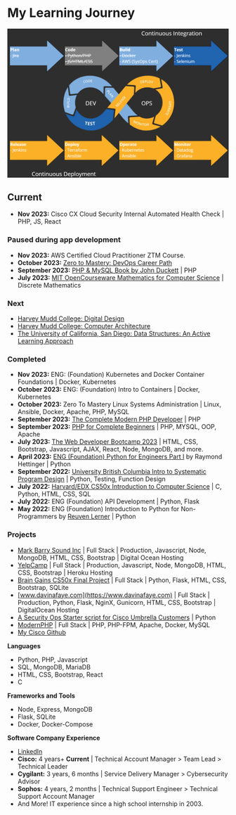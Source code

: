 # My Learning Journey

![DevOps Image](CICD2.png)

## **Current**
- **Nov 2023:** Cisco CX Cloud Security Internal Automated Health Check | PHP, JS, React
  
### **Paused during app development** 
- **Nov 2023:** AWS Certified Cloud Practitioner ZTM Course.
- **October 2023:** [Zero to Mastery: DevOps Career Path](https://zerotomastery.io/career-paths/become-a-devops-engineer/)
- **September 2023:** [PHP & MySQL Book by John Duckett](https://phpandmysql.com/) | PHP
- **July 2023:** [MIT OpenCourseware Mathematics for Computer Science](https://ocw.mit.edu/courses/6-042j-mathematics-for-computer-science-fall-2010/) | Discrete Mathematics

### **Next**
- [Harvey Mudd College: Digital Design](https://www.edx.org/learn/engineering/harvey-mudd-college-digital-design-2)
- [Harvey Mudd College: Computer Architecture](https://www.edx.org/learn/engineering/harvey-mudd-college-computer-architecture)
- [The University of California, San Diego: Data Structures: An Active Learning Approach](https://www.edx.org/learn/computer-science/the-university-of-california-san-diego-data-structures-an-active-learning-approach)

### **Completed**
- **Nov 2023:** ENG: (Foundation) Kubernetes and Docker Container Foundations | Docker, Kubernetes
- **October 2023:** ENG: (Foundation) Intro to Containers | Docker, Kubernetes
- **October 2023:** Zero To Mastery Linux Systems Administration | Linux, Ansible, Docker, Apache, PHP, MySQL
- **September 2023:** [The Complete Modern PHP Developer](https://www.udemy.com/course/complete-modern-php-developer) | PHP
- **September 2023:** [PHP for Complete Beginners](https://www.udemy.com/course/php-for-complete-beginners-includes-msql-object-oriented) | PHP, MYSQL, OOP, Apache
- **July 2023:** [The Web Developer Bootcamp 2023](https://www.udemy.com/course/the-web-developer-bootcamp) | HTML, CSS, Bootstrap, Javascript, AJAX, React, Node, MongoDB, and more.
- **April 2023:** [ENG (Foundation) Python for Engineers Part I](https://twitter.com/raymondh) by Raymond Hettinger | Python
- **September 2022:** [University British Columbia Intro to Systematic Program Design](https://extendedlearning.ubc.ca/programs/introduction-systematic-program-design-python) | Python, Testing, Function Design
- **July 2022:** [Harvard/EDX CS50x Introduction to Computer Science](https://www.edx.org/learn/computer-science/harvard-university-cs50-s-introduction-to-computer-science) | C, Python, HTML, CSS, SQL
- **July 2022:** ENG (Foundation) API Development | Python, Flask
- **May 2022:** ENG (Foundation) Introduction to Python for Non-Programmers by [Reuven Lerner](https://twitter.com/reuvenmlerner) | Python
  
### **Projects**
- [Mark Barry Sound Inc](https://www.markbarrysound.com) | Full Stack | Production, Javascript, Node, MongoDB, HTML, CSS, Bootstrap | Digital Ocean Hosting
- [YelpCamp](https://github.com/CodyCardinal/YelpCamp) | Full Stack | Production, Javascript, Node, MongoDB, HTML, CSS, Bootstrap | Heroku Hosting
- [Brain Gains CS50x Final Project](https://github.com/CodyCardinal/BrainGains) | Full Stack | Python, Flask, HTML, CSS, Bootstrap, SQLite
- [www.davinafaye.com](https://www.davinafaye.com) | Full Stack | Production, Python, Flask, NginX, Gunicorn, HTML, CSS, Bootstrap | DigitalOcean Hosting
- [A Security Ops Starter script for Cisco Umbrella Customers](https://github.com/CiscoDevNet/cloud-security/tree/master/Umbrella/Samples/SOCTools/NSD_Recheck) | Python
- [ModernPHP](https://github.com/CodyCardinal/modernphp) | Full Stack | PHP, PHP-FPM, Apache, Docker, MySQL
- [My Cisco Github](https://github.com/ccardina)

**Languages**
- Python, PHP, Javascript
- SQL, MongoDB, MariaDB
- HTML, CSS, Bootstrap, React
- C

**Frameworks and Tools**
- Node, Express, MongoDB
- Flask, SQLite
- Docker, Docker-Compose

**Software Company Experience**
- [LinkedIn](https://www.linkedin.com/in/cody-cardinal-896b661b/)
- **Cisco:** 4 years+ **Current** | Technical Account Manager > Team Lead > Technical Leader
- **Cygilant:** 3 years, 6 months | Service Delivery Manager > Cybersecurity Advisor
- **Sophos:** 4 years, 2 months | Technical Support Engineer > Technical Support Account Manager
- And More! IT experience since a high school internship in 2003.
